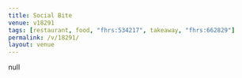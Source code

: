 ```yaml
---
title: Social Bite
venue: v18291
tags: [restaurant, food, "fhrs:534217", takeaway, "fhrs:662829"]
permalink: /v/18291/
layout: venue
---
```

null